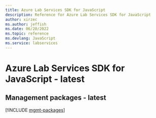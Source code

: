 ```yaml
---
title: Azure Lab Services SDK for JavaScript
description: Reference for Azure Lab Services SDK for JavaScript
author: xirzec
ms.author: jeffish
ms.date: 06/20/2022
ms.topic: reference
ms.devlang: JavaScript
ms.service: labservices
---
```

# Azure Lab Services SDK for JavaScript - latest
## Management packages - latest
[!INCLUDE [mgmt-packages](lab-services-mgmt-index.md)]

